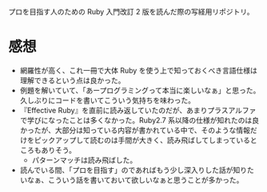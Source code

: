 プロを目指す人のための Ruby 入門改訂 2 版を読んだ際の写経用リポジトリ。

# 感想

- 網羅性が高く、これ一冊で大体 Ruby を使う上で知っておくべき言語仕様は理解できるという点は良かった。
- 例題を解いていて、「あープログラミングって本当に楽しいなぁ」と思った。久しぶりにコードを書いてこういう気持ちを味わった。
- 『Effective Ruby』を直前に読み返していたのだが、あまりプラスアルファで学びになったことは多くなかった。Ruby2.7 系以降の仕様が知れたのは良かったが、大部分は知っている内容が書かれている中で、そのような情報だけをピックアップして読むのは手間が大きく、読み飛ばしてしまっているところもありそう。
  - パターンマッチは読み飛ばした。
- 読んでいる間、「プロを目指す」のであればもう少し深入りした話が知りたいなぁ、こういう話を書いておいて欲しいなぁと思うことが多かった。
